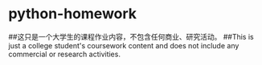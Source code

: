 # python-homework


##这只是一个大学生的课程作业内容，不包含任何商业、研究活动。
##This is just a college student's coursework content and does not include any commercial or research activities.
